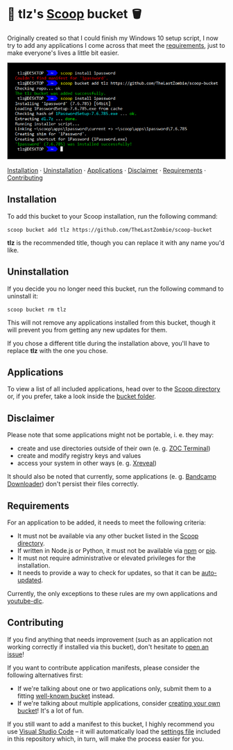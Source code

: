 # 🧟 tlz's [Scoop](https://scoop.sh/) bucket 🪣

Originally created so that I could finish my Windows 10 setup script, I now try to add any applications I come across that meet the [requirements](#requirements), just to make everyone's lives a little bit easier.

![](screenshot.png)

[Installation](#installation) · [Uninstallation](#uninstallation) · [Applications](#applications) · [Disclaimer](#disclaimer) · [Requirements](#requirements) · [Contributing](#contributing)

## Installation

To add this bucket to your Scoop installation, run the following command:

```
scoop bucket add tlz https://github.com/TheLastZombie/scoop-bucket
```

**tlz** is the recommended title, though you can replace it with any name you'd like.

## Uninstallation

If you decide you no longer need this bucket, run the following command to uninstall it:

```
scoop bucket rm tlz
```

This will not remove any applications installed from this bucket, though it will prevent you from getting any new updates for them.

If you chose a different title during the installation above, you'll have to replace **tlz** with the one you chose.

## Applications

To view a list of all included applications, head over to the [Scoop directory](https://rasa.github.io/scoop-directory/by-bucket#TheLastZombie_scoop-bucket) or, if you prefer, take a look inside the [bucket folder](https://github.com/TheLastZombie/scoop-bucket/tree/master/bucket).

## Disclaimer

Please note that some applications might not be portable, i. e. they may:

- create and use directories outside of their own (e. g. [ZOC Terminal](https://www.emtec.com/zoc/))
- create and modify registry keys and values
- access your system in other ways (e. g. [Xreveal](https://yubsoft.com/xreveal/))

It should also be noted that currently, some applications (e. g. [Bandcamp Downloader](https://github.com/Otiel/BandcampDownloader)) don't persist their files correctly.

## Requirements

For an application to be added, it needs to meet the following criteria:

- It must not be available via any other bucket listed in the [Scoop directory](https://rasa.github.io/scoop-directory/by-bucket).
- If written in Node.js or Python, it must not be available via [npm](https://www.npmjs.com/) or [pip](https://pip.pypa.io/).
- It must not require administrative or elevated privileges for the installation.
- It needs to provide a way to check for updates, so that it can be [auto-updated](https://github.com/marketplace/actions/bucket-minion).

Currently, the only exceptions to these rules are my own applications and [youtube-dlc](https://blackjack4494.github.io/yt-dlc/).

## Contributing

If you find anything that needs improvement (such as an application not working correctly if installed via this bucket), don't hesitate to [open an issue](https://github.com/TheLastZombie/scoop-bucket/issues/new)!

If you want to contribute application manifests, please consider the following alternatives first:

- If we're talking about one or two applications only, submit them to a fitting [well-known bucket](https://github.com/lukesampson/scoop/blob/master/buckets.json) instead.
- If we're talking about multiple applications, consider [creating your own bucket](https://github.com/lukesampson/scoop/wiki/Buckets#creating-your-own-bucket)! It's a lot of fun.

If you still want to add a manifest to this bucket, I highly recommend you use [Visual Studio Code](https://code.visualstudio.com/) – it will automatically load the [settings file](https://github.com/TheLastZombie/scoop-bucket/blob/master/.vscode/settings.json) included in this repository which, in turn, will make the process easier for you.
